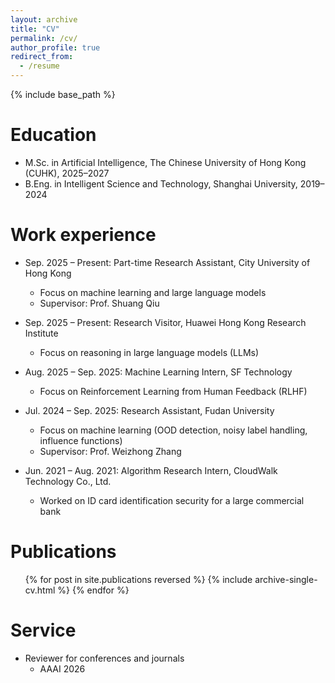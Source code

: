 ```yaml
---
layout: archive
title: "CV"
permalink: /cv/
author_profile: true
redirect_from:
  - /resume
---
```


{% include base_path %}

Education
======
* M.Sc. in Artificial Intelligence, The Chinese University of Hong Kong (CUHK), 2025–2027
* B.Eng. in Intelligent Science and Technology, Shanghai University, 2019–2024 

Work experience
======
* Sep. 2025 – Present: Part-time Research Assistant, City University of Hong Kong  
  * Focus on machine learning and large language models 
  * Supervisor: Prof. Shuang Qiu   

* Sep. 2025 – Present: Research Visitor, Huawei Hong Kong Research Institute  
  * Focus on reasoning in large language models (LLMs) 

* Aug. 2025 – Sep. 2025: Machine Learning Intern, SF Technology  
  * Focus on Reinforcement Learning from Human Feedback (RLHF) 

* Jul. 2024 – Sep. 2025: Research Assistant, Fudan University   
  * Focus on machine learning (OOD detection, noisy label handling, influence functions)
  * Supervisor: Prof. Weizhong Zhang 

* Jun. 2021 – Aug. 2021: Algorithm Research Intern, CloudWalk Technology Co., Ltd.  
  * Worked on ID card identification security for a large commercial bank  

Publications
======
  <ul>{% for post in site.publications reversed %}
    {% include archive-single-cv.html %}
  {% endfor %}</ul>
  
Service
======
* Reviewer for conferences and journals
  * AAAI 2026